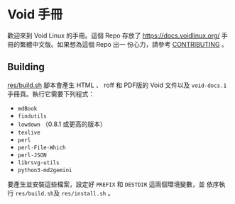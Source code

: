 # Void 手冊

歡迎來到 Void Linux 的手冊。這個 Repo 存放了
<https://docs.voidlinux.org/> 手冊的繁體中文版。如果想為這個 Repo 出一
份心力，請參考 [CONTRIBUTING](./CONTRIBUTING.md) 。

## Building

[res/build.sh](./res/build.sh) 腳本會產生 HTML 、 roff 和 PDF版的 Void
文件以及 `void-docs.1` 手冊頁。執行它需要下列程式：

- `mdBook`
- `findutils`
- `lowdown` （0.8.1 或更高的版本）
- `texlive`
- `perl`
- `perl-File-Which`
- `perl-JSON`
- `librsvg-utils`
- `python3-md2gemini`

要產生並安裝這些檔案，設定好 `PREFIX` 和 `DESTDIR` 這兩個環境變數，並
依序執行 `res/build.sh`及 `res/install.sh` 。
